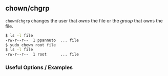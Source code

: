 ---
---

chown/chgrp
-----------

`chown`/`chgrp` changes the user that _owns_ the file or the _group_ that owns the file.

~~~ bash
$ ls -l file
-rw-r--r--  1 ppannuto  ... file
$ sudo chown root file
$ ls -l file
-rw-r--r--  1 root      ... file
~~~

<!--more-->

### Useful Options / Examples


